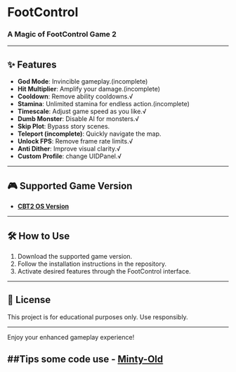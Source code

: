 ﻿# FootControl

### A Magic of FootControl Game 2

---

## ✨ Features

- **God Mode**: Invincible gameplay.(incomplete)
- **Hit Multiplier**: Amplify your damage.(incomplete)
- **Cooldown**: Remove ability cooldowns.√
- **Stamina**: Unlimited stamina for endless action.(incomplete)
- **Timescale**: Adjust game speed as you like.√
- **Dumb Monster**: Disable AI for monsters.√
- **Skip Plot**: Bypass story scenes.
- **Teleport (incomplete)**: Quickly navigate the map.
- **Unlock FPS**: Remove frame rate limits.√
- **Anti Dither**: Improve visual clarity.√
- **Custom Profile**: change UIDPanel.√

---

## 🎮 Supported Game Version

- **[CBT2 OS Version](https://launcher.hg-cdn.com/uXUuLlNbIYmMMTlN/launcher/6/1/Windows/0.3.8_Sf0rvOfH0nZWp5XU/Endfield_TBeta_global_setup.exe)**

---

## 🛠️ How to Use

1. Download the supported game version.
2. Follow the installation instructions in the repository.
3. Activate desired features through the FootControl interface.

---

## 📜 License

This project is for educational purposes only. Use responsibly.

---

Enjoy your enhanced gameplay experience!


##Tips
some code use - **[Minty-Old](https://github.com/kindawindytoday/Minty-Old)**
---

